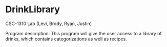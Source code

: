 # DrinkLibrary
CSC-1310 Lab (Levi, Brody, Ryan, Justin)

Program description: This program will give the user access to a library of drinks, which contains categorizations as well as recipes.
